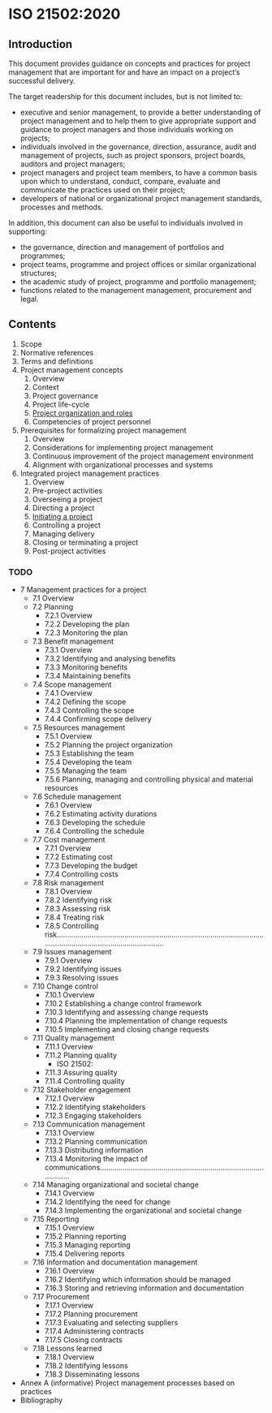 # ISO 21502:2020

## Introduction

This document provides guidance on concepts and practices for project management that are important for and have an impact on a project’s successful delivery.

The target readership for this document includes, but is not limited to:

* executive and senior management, to provide a better understanding of project management and to help them to give appropriate support and guidance to project managers and those individuals working on projects;
* individuals involved in the governance, direction, assurance, audit and management of projects, such as project sponsors, project boards, auditors and project managers;
* project managers and project team members, to have a common basis upon which to understand, conduct, compare, evaluate and communicate the practices used on their project;
* developers of national or organizational project management standards, processes and methods.

In addition, this document can also be useful to individuals involved in supporting:

* the governance, direction and management of portfolios and programmes;
* project teams, programme and project offices or similar organizational structures;
* the academic study of project, programme and portfolio management;
* functions related to the management management, procurement and legal.

## Contents

1. Scope
2. Normative references
3. Terms	and definitions
4. Project management concepts
   1. Overview
   2. Context
   3. Project governance
   4. Project life-cycle
   5. [Project organization and roles](04_05-ProjectOrganizationRoles.md)
   6. Competencies of project personnel
5. Prerequisites for formalizing project management
   1. Overview
   2. Considerations for implementing project management
   3. Continuous improvement of the project management environment
   4. Alignment with organizational processes and systems
6. Integrated project management practices
   1. Overview
   2. Pre-project activities
   3. Overseeing a project
   4. Directing a project
   5. [Initiating a project](06_05-InitiatingProject.md)
   6. Controlling a project
   7. Managing delivery
   8. Closing or terminating a project
   9. Post-project activities

### TODO
- 7 Management practices for a project
   - 7.1 Overview
   - 7.2 Planning
      - 7.2.1 Overview
      - 7.2.2 Developing the plan
      - 7.2.3 Monitoring the plan
   - 7.3 Benefit management
      - 7.3.1 Overview
      - 7.3.2 Identifying and analysing benefits
      - 7.3.3 Monitoring benefits
      - 7.3.4 Maintaining benefits
   - 7.4 Scope management
      - 7.4.1 Overview
      - 7.4.2 Defining the scope
      - 7.4.3 Controlling the scope
      - 7.4.4 Confirming scope delivery
   - 7.5 Resources management
      - 7.5.1 Overview
      - 7.5.2 Planning the project organization
      - 7.5.3 Establishing the team
      - 7.5.4 Developing the team
      - 7.5.5 Managing the team
      - 7.5.6 Planning, managing and controlling physical and material resources
   - 7.6 Schedule management
      - 7.6.1 Overview
      - 7.6.2 Estimating activity durations
      - 7.6.3 Developing the schedule
      - 7.6.4 Controlling the schedule
   - 7.7 Cost management
      - 7.7.1 Overview
      - 7.7.2 Estimating cost
      - 7.7.3 Developing the budget
      - 7.7.4 Controlling costs
   - 7.8 Risk management
      - 7.8.1 Overview
      - 7.8.2 Identifying risk
      - 7.8.3 Assessing risk
      - 7.8.4 Treating risk
      - 7.8.5 Controlling risk...............................................................................................................................................................
   - 7.9 Issues management
      - 7.9.1 Overview
      - 7.9.2 Identifying issues
      - 7.9.3 Resolving issues
   - 7.10 Change control
      - 7.10.1 Overview
      - 7.10.2 Establishing a change control framework
      - 7.10.3 Identifying and assessing change requests
      - 7.10.4 Planning the implementation of change requests
      - 7.10.5 Implementing and closing change requests
   - 7.11 Quality management
      - 7.11.1 Overview
      - 7.11.2 Planning quality
         - ISO 21502:
      - 7.11.3 Assuring quality
      - 7.11.4 Controlling quality
   - 7.12 Stakeholder engagement
      - 7.12.1 Overview
      - 7.12.2 Identifying stakeholders
      - 7.12.3 Engaging stakeholders
   - 7.13 Communication management
      - 7.13.1 Overview
      - 7.13.2 Planning communication
      - 7.13.3 Distributing information
      - 7.13.4 Monitoring the impact of communications............................................................................................
   - 7.14 Managing organizational and societal change
      - 7.14.1 Overview
      - 7.14.2 Identifying the need for change
      - 7.14.3 Implementing the organizational and societal change
   - 7.15 Reporting
      - 7.15.1 Overview
      - 7.15.2 Planning reporting
      - 7.15.3 Managing reporting
      - 7.15.4 Delivering reports
   - 7.16 Information and documentation management
      - 7.16.1 Overview
      - 7.16.2 Identifying which information should be managed
      - 7.16.3 Storing and retrieving information and documentation
   - 7.17 Procurement
      - 7.17.1 Overview
      - 7.17.2 Planning procurement
      - 7.17.3 Evaluating and selecting suppliers
      - 7.17.4 Administering contracts
      - 7.17.5 Closing contracts
   - 7.18 Lessons learned
      - 7.18.1 Overview
      - 7.18.2 Identifying lessons
      - 7.18.3 Disseminating lessons
- Annex A (informative) Project management processes based on practices
- Bibliography